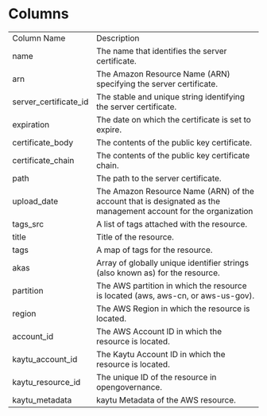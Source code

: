 # Columns  

<table>
	<tr><td>Column Name</td><td>Description</td></tr>
	<tr><td>name</td><td>The name that identifies the server certificate.</td></tr>
	<tr><td>arn</td><td>The Amazon Resource Name (ARN) specifying the server certificate.</td></tr>
	<tr><td>server_certificate_id</td><td>The stable and unique string identifying the server certificate.</td></tr>
	<tr><td>expiration</td><td>The date on which the certificate is set to expire.</td></tr>
	<tr><td>certificate_body</td><td>The contents of the public key certificate.</td></tr>
	<tr><td>certificate_chain</td><td>The contents of the public key certificate chain.</td></tr>
	<tr><td>path</td><td>The path to the server certificate.</td></tr>
	<tr><td>upload_date</td><td>The Amazon Resource Name (ARN) of the account that is designated as the management account for the organization</td></tr>
	<tr><td>tags_src</td><td>A list of tags attached with the resource.</td></tr>
	<tr><td>title</td><td>Title of the resource.</td></tr>
	<tr><td>tags</td><td>A map of tags for the resource.</td></tr>
	<tr><td>akas</td><td>Array of globally unique identifier strings (also known as) for the resource.</td></tr>
	<tr><td>partition</td><td>The AWS partition in which the resource is located (aws, aws-cn, or aws-us-gov).</td></tr>
	<tr><td>region</td><td>The AWS Region in which the resource is located.</td></tr>
	<tr><td>account_id</td><td>The AWS Account ID in which the resource is located.</td></tr>
	<tr><td>kaytu_account_id</td><td>The Kaytu Account ID in which the resource is located.</td></tr>
	<tr><td>kaytu_resource_id</td><td>The unique ID of the resource in opengovernance.</td></tr>
	<tr><td>kaytu_metadata</td><td>kaytu Metadata of the AWS resource.</td></tr>
</table>